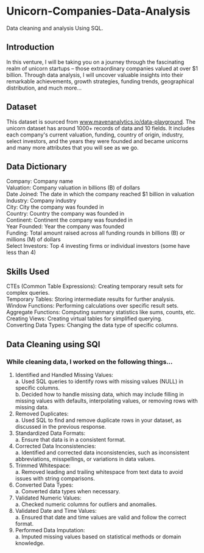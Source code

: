# Unicorn-Companies-Data-Analysis
Data cleaning and analysis Using SQL.

## Introduction
In this venture, I will be taking you on a journey through the fascinating realm of unicorn startups – those extraordinary companies valued at over $1 billion.
Through data analysis, I will uncover valuable insights into their remarkable achievements, growth strategies, funding trends, geographical distribution, and much more...

## Dataset
This dataset is sourced from www.mavenanalytics.io/data-playground.
The unicorn dataset has around 1000+ records of data and 10 fields. It includes each company's current valuation, funding, country of origin, industry, select investors, and the years they were founded and became unicorns and many more attributes that you will see as we go.

## Data Dictionary
Company: Company name  
Valuation:	Company valuation in billions (B) of dollars  
Date Joined:	The date in which the company reached $1 billion in valuation  
Industry:	Company industry  
City:	City the company was founded in  
Country:	Country the company was founded in  
Continent:	Continent the company was founded in  
Year Founded:	Year the company was founded  
Funding:	Total amount raised across all funding rounds in billions (B) or millions (M) of dollars  
Select Investors:	Top 4 investing firms or individual investors (some have less than 4)  

## Skills Used
 
CTEs (Common Table Expressions): Creating temporary result sets for complex queries.   
Temporary Tables: Storing intermediate results for further analysis.  
Window Functions: Performing calculations over specific result sets.  
Aggregate Functions: Computing summary statistics like sums, counts, etc.  
Creating Views: Creating virtual tables for simplified querying.   
Converting Data Types: Changing the data type of specific columns.  

## Data Cleaning using SQl
### While cleaning data, I worked on the following things…
1.	Identified and Handled Missing Values:  
  a.	Used SQL queries to identify rows with missing values (NULL) in specific columns.  
  b.	Decided how to handle missing data, which may include filling in missing values with defaults, interpolating values, or removing rows with missing data.  
2.	Removed Duplicates:  
  a.	Used SQL to find and remove duplicate rows in your dataset, as discussed in the previous response.  
3.	Standardized Data Formats:  
  a.	Ensure that data is in a consistent format.    
4.	Corrected Data Inconsistencies:  
  a.	Identified and corrected data inconsistencies, such as inconsistent abbreviations, misspellings, or variations in data values.  
5.	Trimmed Whitespace:  
  a.	Removed leading and trailing whitespace from text data to avoid issues with string comparisons.  
6.	Converted Data Types:  
  a.	Converted data types when necessary.  
7.	Validated Numeric Values:  
  a.	Checked numeric columns for outliers and anomalies.  
8.	Validated Date and Time Values:  
  a.	Ensured that date and time values are valid and follow the correct format.  
9.	Performed Data Imputation:  
  a.	Imputed missing values based on statistical methods or domain knowledge.  


